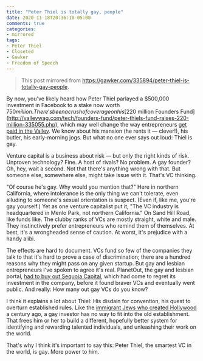 ```yaml
---
title: "Peter Thiel is totally gay, people"
date: 2020-11-18T20:36:10-05:00
comments: true
categories:
- mirrored
tags:
- Peter Thiel
- Closeted
- Gawker
- Freedom of Speech
---
```


> This post mirrored from <https://gawker.com/335894/peter-thiel-is-totally-gay-people>.

By now, you've likely heard how Peter Thiel parlayed a $500,000 investment in Facebook to a stake now worth $750 million. There's been a crush of coverage on his [$220 million Founders Fund](http://valleywag.com/tech/founders-fund/peter-thiels-fund-raises-220-million-335055.php), which may well change the way entrepreneurs [get paid in the Valley](http://valleywag.com/tech/vcs/series-ff-stock-245707.php). We know about his mansion (he rents it — clever!), his butler, his early-morning jogs. But what no one ever says out loud: Thiel is gay.

Venture capital is a business about risk — but only the right kinds of risk. Unproven technology? Fine. A host of rivals? No problem. A gay founder? Oh, hey, wait a second. Not that there's anything wrong with that. But someone else, somewhere else, might take issue with it. That's VC thinking.

"Of course he's gay. Why would you mention that?" Here in northern California, where intolerance is the only thing we can't tolerate, even alluding to someone's sexual orientation is suspect. (Even if, like me, you're gay yourself.) Yet as one venture capitalist put it, "The VC industry is headquartered in Menlo Park, not northern California." On Sand Hill Road, like funds like. The clubby ranks of VCs are mostly straight, white and male. They instinctively prefer entrepreneurs who remind them of themselves. At best, it's a wrongheaded sense of caution. At worst, it's prejudice with a handy alibi.

The effects are hard to document. VCs fund so few of the companies they talk to that it's hard to prove a case of discrimination; there are a hundred reasons why they might pass on any given startup. But gay and lesbian entrepreneurs I've spoken to agree it's real. PlanetOut, the gay and lesbian portal, [had to buy out Sequoia Capital](http://www.news.com/2100-1001-265946.html), which had come to regret its investment in the company, before it found braver VCs and eventually went public. And really: How many out gay VCs do you know?

I think it explains a lot about Thiel: His disdain for convention, his quest to overturn established rules. Like the [immigrant Jews who created Hollywood](http://www.amazon.com/Empire-Their-Own-Invented-Hollywood/dp/0385265573?tag=gmgamzn-20) a century ago, a gay investor has no way to fit into the old establishment. That frees him or her to build a different, hopefully better system for identifying and rewarding talented individuals, and unleashing their work on the world.

That's why I think it's important to say this: Peter Thiel, the smartest VC in the world, is gay. More power to him.
